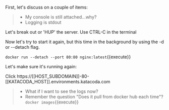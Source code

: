 First, let's discuss on a couple of items:

> - My console is still attached...why?
> - Logging is stdout

Let's break out or 'HUP' the server. Use CTRL-C in the terminal

Now let's try to start it again, but this time in the background
by using the -d or --detach flag.

 `docker run --detach --port 80:80 nginx:latest`{{execute}}

Let's make sure it's running again:

Click https://[[HOST_SUBDOMAIN]]-80-[[KATACODA_HOST]].environments.katacoda.com

> - What if I want to see the logs now?
> - Remember the question "Does it pull from docker hub each time"? ``docker images``{{execute}}
